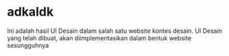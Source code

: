 <h1>adkaldk</h1>
Ini adalah hasil UI Desain dalam salah satu website kontes desain. UI Desain yang telah dibuat, akan diimplementasikan dalam bentuk website sesungguhnya
